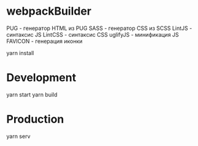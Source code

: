 # webpackBuilder

PUG - генератор HTML из PUG
SASS - генератор СSS из SCSS
LintJS - синтаксис JS
LintCSS - синтаксис CSS
uglifyJS - минификация JS
FAVICON - генерация иконки


yarn install

# Development
yarn start
yarn build

# Production
yarn serv

